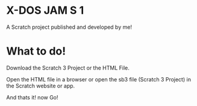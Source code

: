 # X-DOS JAM S 1

A Scratch project published and developed by me!

# What to do!

Download the Scratch 3 Project or the HTML File.

Open the HTML file in a browser or open the sb3 file (Scratch 3 Project) in the Scratch website or app.

And thats it! now Go!
